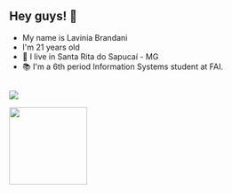 ## Hey guys! 👋</br>
 
- My name is Lavinia Brandani
- I'm 21 years old
- 📍 I live in Santa Rita do Sapucaí - MG
- 📚 I'm a 6th period Information Systems student at FAI.

##
 <a href="http://linkedin.com/in/lavínia-brandani-ab780382" target="_blank"><img src="https://img.shields.io/badge/-LinkedIn-%230077B5?style=for-the-badge&logo=linkedin&logoColor=white" target="_blank"></a></div>
</div>

<div>
  <a href="https://github.com/LaviniaRodriguesBT">
   <img height="140em" src="https://github-readme-stats.vercel.app/api/top-langs/?username=LaviniaRodriguesBT&layout=compact&langs_count=7&theme=cobalt"/>
  </br>
</div>
